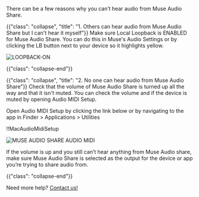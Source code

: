 There can be a few reasons why you can’t hear audio from Muse Audio Share.

{{"class": "collapse", "title": "1. Others can hear audio from Muse Audio Share but I can't hear it myself"}}
Make sure Local Loopback is ENABLED for Muse Audio Share.
You can do this in Muse's Audio Settings or by clicking the LB button next to your device so it highlights yellow.

![LOOPBACK-ON](https://user-images.githubusercontent.com/7818811/152443181-16853f34-46f4-4c49-8c63-b02531be1412.gif)

{{"class": "collapse-end"}}


{{"class": "collapse", "title": "2. No one can hear audio from Muse Audio Share"}}
Check that the volume of Muse Audio Share is turned up all the way and that it isn't muted. You can check the volume and if the device is muted by opening Audio MIDI Setup.

Open Audio MIDI Setup by clicking the link below or by navigating to the app in Finder > Applications > Utilities

!!MacAudioMidiSetup

![MUSE AUDIO SHARE AUDIO MIDI](https://user-images.githubusercontent.com/7818811/152437390-9baaa2c6-752e-494f-88aa-c7eee138a305.png)

If the volume is up and you still can’t hear anything from Muse Audio share, make sure Muse Audio Share is selected as the output for the device or app you’re trying to share audio from.

{{"class": "collapse-end"}}

Need more help? [Contact us!](https://www.musesessions.co/contact)
